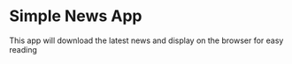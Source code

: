 # Simple News App

This app will download the latest news and display on the browser for easy reading
